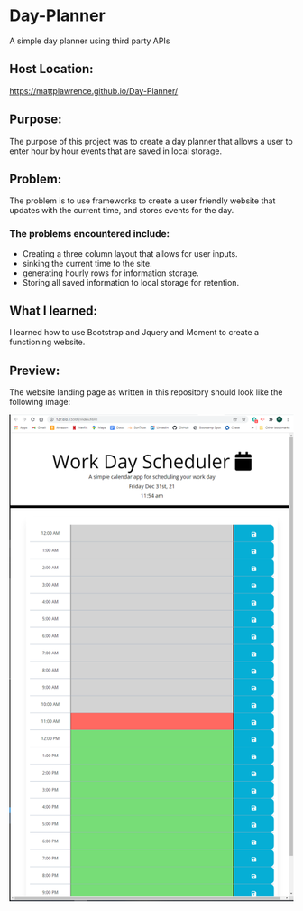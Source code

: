 # Day-Planner
A simple day planner using third party APIs

## Host Location:
https://mattplawrence.github.io/Day-Planner/

## Purpose:
The purpose of this project was to create a day planner that allows a user to enter hour by hour events that are saved in local storage.

## Problem:
The problem is to use frameworks to create a user friendly website that updates with the current time, and stores events for the day.

### The problems encountered include:
* Creating a three column layout that allows for user inputs.
* sinking the current time to the site.
* generating hourly rows for information storage.
* Storing all saved information to local storage for retention.

## What I learned:
I learned how to use Bootstrap and Jquery and Moment to create a functioning website. 

## Preview:
The website landing page as written in this repository should look like the following image:

![Screen shot](assets/pictures/imagePreview.png)